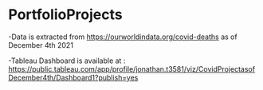 # PortfolioProjects
-Data is extracted from https://ourworldindata.org/covid-deaths as of December 4th 2021


-Tableau Dashboard is available at :
https://public.tableau.com/app/profile/jonathan.t3581/viz/CovidProjectasofDecember4th/Dashboard1?publish=yes
